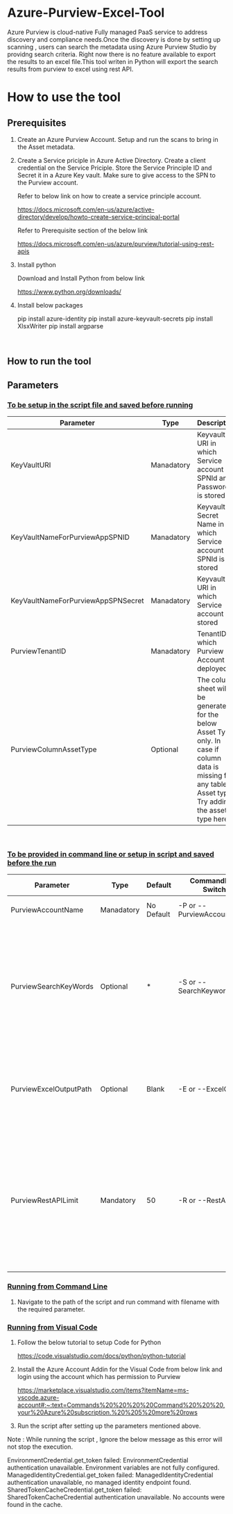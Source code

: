 # Azure-Purview-Excel-Tool

Azure Purview is cloud-native Fully managed PaaS service to address discovery and compliance needs.Once the discovery is done by setting up scanning , users can search the metadata using Azure Purview Studio by providng search criteria. Right now there is no feature available to export the results to an excel file.This tool writen in Python will export the search results from purview to excel using rest API.

# How to use the tool
## Prerequisites

1) Create an Azure Purview Account. Setup and run the scans to bring in the Asset metadata.

2) Create a Service priciple in Azure Active Directory. Create a client credential on the Service Priciple. Store the Service Principle ID and Secret it in a Azure Key vault. Make sure to give access to the SPN to the Purview account.

    Refer to below link on how to create a service principle account.

    https://docs.microsoft.com/en-us/azure/active-directory/develop/howto-create-service-principal-portal


    Refer to Prerequisite section of the below link

    https://docs.microsoft.com/en-us/azure/purview/tutorial-using-rest-apis


3) Install python 

    Download and Install Python from below link

    https://www.python.org/downloads/

4) Install below packages

    pip install azure-identity
    pip install azure-keyvault-secrets
    pip install XlsxWriter
    pip install argparse

<br/>

## How to run the tool

## Parameters

### <ins>To be setup in the script file and saved before running</ins>

|Parameter|Type|Description|
|----------|----|-----------|
|KeyVaultURI|Manadatory|Keyvault URI in which Service account SPNId and Password is stored|
|KeyVaultNameForPurviewAppSPNID|Manadatory|Keyvault Secret Name in which Service account SPNId is stored|
|KeyVaultNameForPurviewAppSPNSecret|Manadatory|Keyvault URI in which Service account is stored|
|PurviewTenantID|Manadatory|TenantID in which Purview Account is deployed|
|PurviewColumnAssetType|Optional|The column sheet will be generated for the below Asset Type only. In case if column data is missing for any table Asset type , Try adding the asset type here.|

<br/>


### <ins>To be provided in command line or setup in script and saved before the run</ins>

|Parameter|Type|Default|CommandLine Switch                    |Description|
|----------|----|----|--------------|-----------|
|PurviewAccountName|Manadatory|No Default|-P or --PurviewAccountName|Purview Account Name|
|PurviewSearchKeyWords|Optional|*|-S or --SearchKeyword |Keywords to be searched. Mutiple Keywords can be provided comma seperated. Use * for search all.If left Blank , * will be used|
|PurviewExcelOutputPath|Optional|Blank|-E or --ExcelOutPath|Path in which Excel Output to be return. If left blank , Will be written to current path|
|PurviewRestAPILimit|Mandatory|50|-R or --RestAPILimit|This is API limit to send guids as bulk to get the entity details. Incase if the Entitites API is very slow or failing this can be made as a lower number.|

### <ins> Running from Command Line </ins>

1) Navigate to the path of the script and run command with filename with the required parameter.



### <ins> Running from Visual Code </ins>

1) Follow the below tutorial to setup Code for Python

    https://code.visualstudio.com/docs/python/python-tutorial

2) Install the Azure Account Addin for the Visual Code from below link and login using the account which has permission to Purview

    https://marketplace.visualstudio.com/items?itemName=ms-vscode.azure-account#:~:text=Commands%20%20%20%20Command%20%20%20,your%20Azure%20subscription.%20%205%20more%20rows

3) Run the script after setting up the parameters mentioned above.


Note : While running the script , Ignore the below message as this error will not stop the execution.

EnvironmentCredential.get_token failed: EnvironmentCredential authentication unavailable. Environment variables are not fully configured.
ManagedIdentityCredential.get_token failed: ManagedIdentityCredential authentication unavailable, no managed identity endpoint found.
SharedTokenCacheCredential.get_token failed: SharedTokenCacheCredential authentication unavailable. No accounts were found in the cache.


